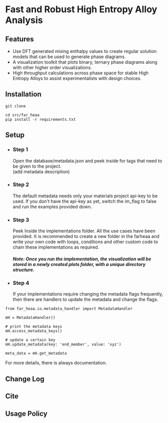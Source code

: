 # Fast and Robust High Entropy Alloy Analysis

## Features

- Use DFT generated mixing enthalpy values to create regular solution models that can be used to generate phase diagrams.
- A visualization toolkit that plots binary, ternary phase diagrams along with other higher order visualizations.
- High throughput calculations across phase space for stable High Entropy Alloys to assist experimentalists with design choices.

## Installation

```commandline
git clone
```

```commandline
cd src/far_heaa
pip install -r requirements.txt
```
## Setup

 - ### Step 1
    Open the database/metadata.json and peek inside for tags that need to be given to the project. <br>
   (add metadata description)
 - ### Step 2
    The default metadata needs only your materials project api-key to be used. If you don't have the api-key as yet, switch the im_flag to false and run the examples provided down. 
 - ### Step 3
    Peek Inside the implementations folder. All the use cases have been provided. It is recommended to create a new folder in the farheaa and write your own code with loops, conditions and other custom code to chain these implementations as required. <br>
    ##### Note: Once you run the implementation, the visualization will be stored in a newly created plots folder, with a unique directory structure.
 - ### Step 4
    If your implementations require changing the metadata flags frequently, then there are handlers to update the metadata and change the flags.
````commandline
from far_heaa.io.metadata_handler import MetadataHandler

mH = MetadataHandler()

# print the metadata keys
mH.access_metadata_keys()

# update a certain key
mH.update_metadata(key: 'end_member', value: 'xyz')

meta_data = mH.get_metadata
````

For more details, there is always documentation. 
## Change Log

## Cite

## Usage Policy

